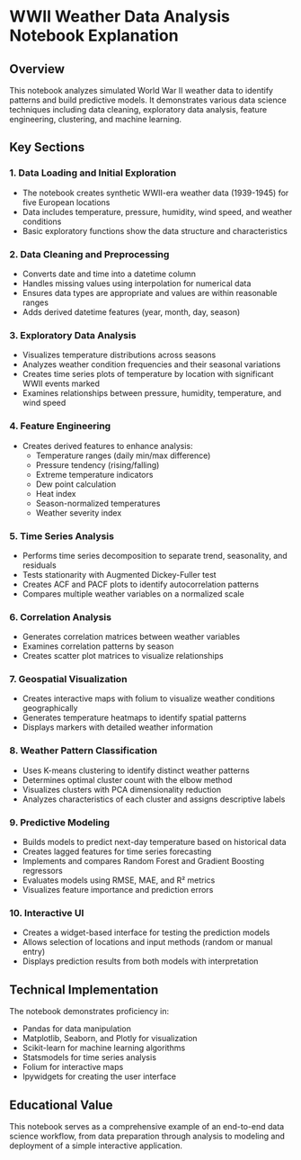 # WWII Weather Data Analysis Notebook Explanation

## Overview

This notebook analyzes simulated World War II weather data to identify patterns and build predictive models. It demonstrates various data science techniques including data cleaning, exploratory data analysis, feature engineering, clustering, and machine learning.

## Key Sections

### 1. Data Loading and Initial Exploration
- The notebook creates synthetic WWII-era weather data (1939-1945) for five European locations
- Data includes temperature, pressure, humidity, wind speed, and weather conditions
- Basic exploratory functions show the data structure and characteristics

### 2. Data Cleaning and Preprocessing
- Converts date and time into a datetime column
- Handles missing values using interpolation for numerical data
- Ensures data types are appropriate and values are within reasonable ranges
- Adds derived datetime features (year, month, day, season)

### 3. Exploratory Data Analysis
- Visualizes temperature distributions across seasons
- Analyzes weather condition frequencies and their seasonal variations
- Creates time series plots of temperature by location with significant WWII events marked
- Examines relationships between pressure, humidity, temperature, and wind speed

### 4. Feature Engineering
- Creates derived features to enhance analysis:
  - Temperature ranges (daily min/max difference)
  - Pressure tendency (rising/falling)
  - Extreme temperature indicators
  - Dew point calculation
  - Heat index
  - Season-normalized temperatures
  - Weather severity index

### 5. Time Series Analysis
- Performs time series decomposition to separate trend, seasonality, and residuals
- Tests stationarity with Augmented Dickey-Fuller test
- Creates ACF and PACF plots to identify autocorrelation patterns
- Compares multiple weather variables on a normalized scale

### 6. Correlation Analysis
- Generates correlation matrices between weather variables
- Examines correlation patterns by season
- Creates scatter plot matrices to visualize relationships

### 7. Geospatial Visualization
- Creates interactive maps with folium to visualize weather conditions geographically
- Generates temperature heatmaps to identify spatial patterns
- Displays markers with detailed weather information

### 8. Weather Pattern Classification
- Uses K-means clustering to identify distinct weather patterns
- Determines optimal cluster count with the elbow method
- Visualizes clusters with PCA dimensionality reduction
- Analyzes characteristics of each cluster and assigns descriptive labels

### 9. Predictive Modeling
- Builds models to predict next-day temperature based on historical data
- Creates lagged features for time series forecasting
- Implements and compares Random Forest and Gradient Boosting regressors
- Evaluates models using RMSE, MAE, and R² metrics
- Visualizes feature importance and prediction errors

### 10. Interactive UI
- Creates a widget-based interface for testing the prediction models
- Allows selection of locations and input methods (random or manual entry)
- Displays prediction results from both models with interpretation

## Technical Implementation

The notebook demonstrates proficiency in:
- Pandas for data manipulation
- Matplotlib, Seaborn, and Plotly for visualization
- Scikit-learn for machine learning algorithms
- Statsmodels for time series analysis
- Folium for interactive maps
- Ipywidgets for creating the user interface



## Educational Value

This notebook serves as a comprehensive example of an end-to-end data science workflow, from data preparation through analysis to modeling and deployment of a simple interactive application.